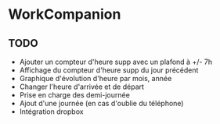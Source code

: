 # WorkCompanion

## TODO
* Ajouter un compteur d'heure supp avec un plafond à +/- 7h
* Affichage du compteur d'heure supp du jour précédent
* Graphique d'évolution d'heure par mois, année
* Changer l'heure d'arrivée et de départ
* Prise en charge des demi-journée
* Ajout d'une journée (en cas d'oublie du téléphone)
* Intégration dropbox
